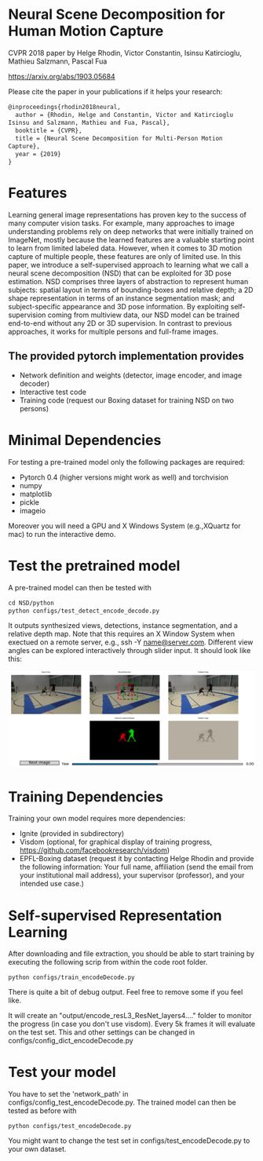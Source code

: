 Neural Scene Decomposition for Human Motion Capture
===================

CVPR 2018 paper by Helge Rhodin, Victor Constantin, Isinsu Katircioglu, Mathieu Salzmann, Pascal Fua

https://arxiv.org/abs/1903.05684

Please cite the paper in your publications if it helps your research:

    @inproceedings{rhodin2018neural,
      author = {Rhodin, Helge and Constantin, Victor and Katircioglu Isinsu and Salzmann, Mathieu and Fua, Pascal},
      booktitle = {CVPR},
      title = {Neural Scene Decomposition for Multi-Person Motion Capture},
      year = {2019}
    }
    
Features
===================

Learning general image representations has proven key to the success of many computer vision tasks. For example, many approaches to image understanding problems rely on deep networks that were initially trained on ImageNet, mostly because the learned features are a valuable starting point to learn from limited labeled data. However, when it comes to 3D motion capture of multiple people, these features are only of limited use. 
In this paper, we introduce a self-supervised approach to learning what we call a neural scene decomposition (NSD) that can be exploited for 3D pose estimation. NSD comprises three layers of abstraction to represent human subjects: spatial layout in terms of bounding-boxes and relative depth; a 2D shape representation in terms of an instance segmentation mask; and subject-specific appearance and 3D pose information. By exploiting self-supervision coming from multiview data, our NSD model can be trained end-to-end without any 2D or 3D supervision. In contrast to previous approaches, it works for multiple persons and full-frame images. 

The provided pytorch implementation provides
-------------------

* Network definition and weights (detector, image encoder, and image decoder)
* Interactive test code
* Training code (request our Boxing dataset for training NSD on two persons)

Minimal Dependencies
===================

For testing a pre-trained model only the following packages are required:
* Pytorch 0.4 (higher versions might work as well) and torchvision
* numpy
* matplotlib
* pickle
* imageio

Moreover you will need a GPU and X Windows System (e.g.,XQuartz for mac) to run the interactive demo.

Test the pretrained model
=======================

A pre-trained model can then be tested with 
```
cd NSD/python
python configs/test_detect_encode_decode.py
```

It outputs synthesized views, detections, instance segmentation, and a relative depth map. Note that this requires an X Window System when exectued on a remote server, e.g., ssh -Y name@server.com. Different view angles can be explored interactively through slider input. It should look like this:

![NSD viewer image](./examples/example.png "NSD viewer")

Training Dependencies
======================

Training your own model requires more dependencies:
* Ignite (provided in subdirectory)
* Visdom (optional, for graphical display of training progress, https://github.com/facebookresearch/visdom)
* EPFL-Boxing dataset (request it by contacting Helge Rhodin and provide the following information: Your full name, affiliation (send the email from your institutional mail address), your supervisor (professor), and your intended use case.)

Self-supervised Representation Learning 
=======================================

After downloading and file extraction, you should be able to start training by executing the following scrip from within the code root folder.
```
python configs/train_encodeDecode.py
```
There is quite a bit of debug output. Feel free to remove some if you feel like.

It will create an "output/encode_resL3_ResNet_layers4...." folder to monitor the progress (in case you don't use visdom).
Every 5k frames it will evaluate on the test set. This and other settings can be changed in configs/config_dict_encodeDecode.py

Test your model
=======================

You have to set the 'network_path' in configs/config_test_encodeDecode.py.
The trained model can then be tested as before with 
```
python configs/test_encodeDecode.py
```
You might want to change the test set in configs/test_encodeDecode.py to your own dataset.
